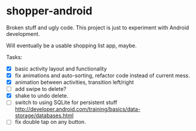 # shopper-android

Broken stuff and ugly code. This project is just to experiment with Android development.

Will eventually be a usable shopping list app, maybe.

Tasks:

- [x] basic activity layout and functionality
- [x] fix animations and auto-sorting, refactor code instead of current mess.
- [x] animation between activities, transition left/right
- [ ] add swipe to delete?
- [x] shake to undo delete.
- [ ] switch to using SQLite for persistent stuff http://developer.android.com/training/basics/data-storage/databases.html
- [ ] fix double tap on any button.